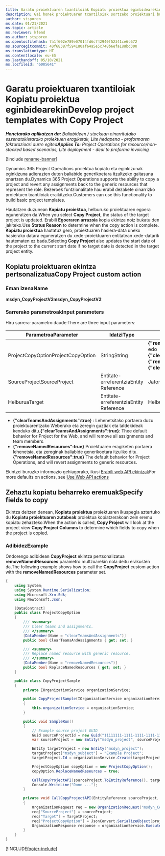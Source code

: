 ```yaml
---
title: Garatu proiektuaren txantiloiak Kopiatu proiektua eginbidearekin
description: Gai honek proiektuaren txantiloiak sortzeko proiektuari buruzko informazioa eskaintzen du Kopiatu proiektua ekintza pertsonalizatua erabiliz.
author: stsporen
ms.date: 01/21/2021
ms.topic: article
ms.reviewer: kfend
ms.author: stsporen
ms.openlocfilehash: 7a1f602e789e07014fd6c742940f52341ce6c672
ms.sourcegitcommit: 40f68387f594180af64a5e5c748b6efa188bd300
ms.translationtype: HT
ms.contentlocale: eu-ES
ms.lasthandoff: 05/10/2021
ms.locfileid: "6005641"
---
```

# <a name="develop-project-templates-with-copy-project"></a><span data-ttu-id="d5875-103">Garatu proiektuaren txantiloiak Kopiatu proiektua eginbidearekin</span><span class="sxs-lookup"><span data-stu-id="d5875-103">Develop project templates with Copy Project</span></span>

<span data-ttu-id="d5875-104">_**Honetarako aplikatzen da:** Baliabideen / stockean oinarritutako eszenatokietarako proiektuen eragiketak, Lite hedapena - proformaren fakturazioari aurre egitea_</span><span class="sxs-lookup"><span data-stu-id="d5875-104">_**Applies To:** Project Operations for resource/non-stocked based scenarios, Lite deployment - deal to proforma invoicing_</span></span>

[!include [rename-banner](~/includes/cc-data-platform-banner.md)]

<span data-ttu-id="d5875-105">Dynamics 365 Project Operations proiektua kopiatu eta eginkizunak eginkizuna adierazten duten baliabide generikoetara itzultzeko gaitasuna onartzen du.</span><span class="sxs-lookup"><span data-stu-id="d5875-105">Dynamics 365 Project Operations supports the ability to copy a project and revert any assignments back to the generic resources that represent the role.</span></span> <span data-ttu-id="d5875-106">Bezeroek funtzionalitate hau erabil dezakete oinarrizko proiektuen txantiloiak eraikitzeko.</span><span class="sxs-lookup"><span data-stu-id="d5875-106">Customers can use this functionality to build basic project templates.</span></span>

<span data-ttu-id="d5875-107">Hautatzen duzunean **Kopiatu proiektua**, helburuko proiektuaren egoera eguneratzen da.</span><span class="sxs-lookup"><span data-stu-id="d5875-107">When you select **Copy Project**, the status of the target project is updated.</span></span> <span data-ttu-id="d5875-108">Erabili **Egoeraren arrazoia** kopia ekintza noiz bukatu den jakiteko.</span><span class="sxs-lookup"><span data-stu-id="d5875-108">Use **Status Reason** to determine when the copy action is complete.</span></span> <span data-ttu-id="d5875-109">**Kopiatu proiektua** hautatuz gero, proiektuaren hasiera-data uneko hasierako datara eguneratzen du xede-proiektuaren entitatean xede-datarik hautematen ez bada.</span><span class="sxs-lookup"><span data-stu-id="d5875-109">Selecting **Copy Project** also updates the start date of the project to the current start date if no target date is detected in the target project entity.</span></span>

## <a name="copy-project-custom-action"></a><span data-ttu-id="d5875-110">Kopiatu proiektuaren ekintza pertsonalizatua</span><span class="sxs-lookup"><span data-stu-id="d5875-110">Copy Project custom action</span></span> 

### <a name="name"></a><span data-ttu-id="d5875-111">Eman izena</span><span class="sxs-lookup"><span data-stu-id="d5875-111">Name</span></span> 

<span data-ttu-id="d5875-112">**msdyn_CopyProjectV2**</span><span class="sxs-lookup"><span data-stu-id="d5875-112">**msdyn_CopyProjectV2**</span></span>

### <a name="input-parameters"></a><span data-ttu-id="d5875-113">Sarrerako parametroak</span><span class="sxs-lookup"><span data-stu-id="d5875-113">Input parameters</span></span>
<span data-ttu-id="d5875-114">Hiru sarrera-parametro daude:</span><span class="sxs-lookup"><span data-stu-id="d5875-114">There are three input parameters:</span></span>

| <span data-ttu-id="d5875-115">Parametroa</span><span class="sxs-lookup"><span data-stu-id="d5875-115">Parameter</span></span>          | <span data-ttu-id="d5875-116">Idatzi</span><span class="sxs-lookup"><span data-stu-id="d5875-116">Type</span></span>   | <span data-ttu-id="d5875-117">Balioak</span><span class="sxs-lookup"><span data-stu-id="d5875-117">Values</span></span>                                                   | 
|--------------------|--------|----------------------------------------------------------|
| <span data-ttu-id="d5875-118">ProjectCopyOption</span><span class="sxs-lookup"><span data-stu-id="d5875-118">ProjectCopyOption</span></span>  | <span data-ttu-id="d5875-119">String</span><span class="sxs-lookup"><span data-stu-id="d5875-119">String</span></span> | <span data-ttu-id="d5875-120">**{"removeNamedResources":true}** edo **{"clearTeamsAndAssignments":true}**</span><span class="sxs-lookup"><span data-stu-id="d5875-120">**{"removeNamedResources":true}** or **{"clearTeamsAndAssignments":true}**</span></span> |
| <span data-ttu-id="d5875-121">SourceProject</span><span class="sxs-lookup"><span data-stu-id="d5875-121">SourceProject</span></span>      | <span data-ttu-id="d5875-122">Entitate-erreferentzia</span><span class="sxs-lookup"><span data-stu-id="d5875-122">Entity Reference</span></span> | <span data-ttu-id="d5875-123">Jatorriko proiektua</span><span class="sxs-lookup"><span data-stu-id="d5875-123">Source Project</span></span> |
| <span data-ttu-id="d5875-124">Helburua</span><span class="sxs-lookup"><span data-stu-id="d5875-124">Target</span></span>             | <span data-ttu-id="d5875-125">Entitate-erreferentzia</span><span class="sxs-lookup"><span data-stu-id="d5875-125">Entity Reference</span></span> | <span data-ttu-id="d5875-126">Helburu Proiektua</span><span class="sxs-lookup"><span data-stu-id="d5875-126">Target Project</span></span> |


- <span data-ttu-id="d5875-127">**{"clearTeamsAndAssignments":true}** : Lehenetsitako portaera duzu proiektuarentzako Weberako eta zeregin guztiak eta taldekideak kenduko ditu.</span><span class="sxs-lookup"><span data-stu-id="d5875-127">**{"clearTeamsAndAssignments":true}**: Thee default behavior for Project for the Web, and will remove all assignments and team members.</span></span>
- <span data-ttu-id="d5875-128">**{"removeNamedResources":true}** Proiektuaren eragiketen portaera lehenetsia, eta zereginak baliabide generikoetara itzuliko ditu.</span><span class="sxs-lookup"><span data-stu-id="d5875-128">**{"removeNamedResources":true}** The default behavior for Project Operations, and will revert assignments to generic resources.</span></span>

<span data-ttu-id="d5875-129">Ekintzei buruzko informazio gehiagorako, ikusi [Erabili web API ekintzak](/powerapps/developer/common-data-service/webapi/use-web-api-actions)</span><span class="sxs-lookup"><span data-stu-id="d5875-129">For more defaults on actions, see [Use Web API actions](/powerapps/developer/common-data-service/webapi/use-web-api-actions)</span></span>

## <a name="specify-fields-to-copy"></a><span data-ttu-id="d5875-130">Zehaztu kopiatu beharreko eremuak</span><span class="sxs-lookup"><span data-stu-id="d5875-130">Specify fields to copy</span></span> 
<span data-ttu-id="d5875-131">Ekintza deitzen denean, **Kopiatu proiektua** proiektuaren ikuspegia aztertuko du **Kopiatu proiektuaren zutabeak** proiektua kopiatzerakoan zein eremu kopiatu zehazteko.</span><span class="sxs-lookup"><span data-stu-id="d5875-131">When the action is called, **Copy Project** will look at the project view **Copy Project Columns** to determine which fields to copy when the project is copied.</span></span>


### <a name="example"></a><span data-ttu-id="d5875-132">Adibidez</span><span class="sxs-lookup"><span data-stu-id="d5875-132">Example</span></span>
<span data-ttu-id="d5875-133">Ondorengo adibidean **CopyProject** ekintza pertsonalizatua **removeNamedResources** parametro multzoarekin nola deitu erakusten da.</span><span class="sxs-lookup"><span data-stu-id="d5875-133">The following example shows how to call the **CopyProject** custom action with the **removeNamedResources** parameter set.</span></span>
```C#
{
    using System;
    using System.Runtime.Serialization;
    using Microsoft.Xrm.Sdk;
    using Newtonsoft.Json;

    [DataContract]
    public class ProjectCopyOption
    {
        /// <summary>
        /// Clear teams and assignments.
        /// </summary>
        [DataMember(Name = "clearTeamsAndAssignments")]
        public bool ClearTeamsAndAssignments { get; set; }

        /// <summary>
        /// Replace named resource with generic resource.
        /// </summary>
        [DataMember(Name = "removeNamedResources")]
        public bool ReplaceNamedResources { get; set; }
    }

    public class CopyProjectSample
    {
        private IOrganizationService organizationService;

        public CopyProjectSample(IOrganizationService organizationService)
        {
            this.organizationService = organizationService;
        }

        public void SampleRun()
        {
            // Example source project GUID
            Guid sourceProjectId = new Guid("11111111-1111-1111-1111-111111111111");
            var sourceProject = new Entity("msdyn_project", sourceProjectId);

            Entity targetProject = new Entity("msdyn_project");
            targetProject["msdyn_subject"] = "Example Project";
            targetProject.Id = organizationService.Create(targetProject);

            ProjectCopyOption copyOption = new ProjectCopyOption();
            copyOption.ReplaceNamedResources = true;

            CallCopyProjectAPI(sourceProject.ToEntityReference(), targetProject.ToEntityReference(), copyOption);
            Console.WriteLine("Done ...");
        }

        private void CallCopyProjectAPI(EntityReference sourceProject, EntityReference TargetProject, ProjectCopyOption projectCopyOption)
        {
            OrganizationRequest req = new OrganizationRequest("msdyn_CopyProjectV2");
            req["SourceProject"] = sourceProject;
            req["Target"] = TargetProject;
            req["ProjectCopyOption"] = JsonConvert.SerializeObject(projectCopyOption);
            OrganizationResponse response = organizationService.Execute(req);
        }
    }
}
```


[!INCLUDE[footer-include](../includes/footer-banner.md)]